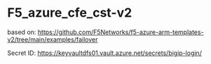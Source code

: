 # F5_azure_cfe_cst-v2
based on: https://github.com/F5Networks/f5-azure-arm-templates-v2/tree/main/examples/failover

Secret ID:
https://keyvaultdfs01.vault.azure.net/secrets/bigip-login/
